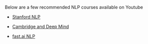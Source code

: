 Below are a few recommended NLP courses available on Youtube

- [Stanford NLP](https://www.youtube.com/watch?v=8rXD5-xhemo&list=PLoROMvodv4rOhcuXMZkNm7j3fVwBBY42z)

- [Cambridge and Deep Mind](https://www.youtube.com/playlist?list=PL613dYIGMXoZBtZhbyiBqb0QtgK6oJbpm)

- [fast.ai NLP](https://www.youtube.com/playlist?list=PLtmWHNX-gukKocXQOkQjuVxglSDYWsSh9)

